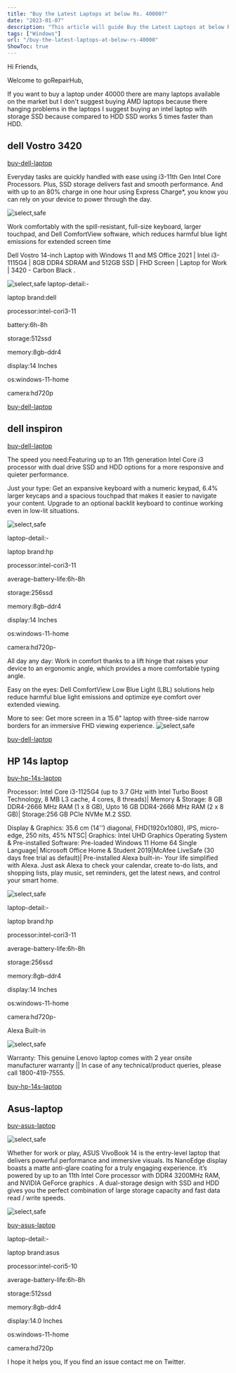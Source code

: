```yaml
---
title: "Buy the Latest Laptops at below Rs. 40000?"
date: "2023-01-07"
description: "This article will guide Buy the Latest Laptops at below Rs. 40000."
tags: ["Windows"]
url: "/buy-the-latest-laptops-at-below-rs-40000"
ShowToc: true
---
```

Hi Friends,

Welcome to goRepairHub,

If you want to buy a laptop under 40000 there are many laptops available on the market but I  don't suggest buying AMD laptops because there hanging problems in the laptops I suggest buying an intel laptop with storage SSD because compared to HDD SSD works 5 times faster than HDD.

## dell Vostro 3420 
<a href="https://www.amazon.in/Dell-Vostro-3420-Laptop-D552276WIN9BE/dp/B0B46CJ21J/ref=sr_1_15?crid=SSHVUNNQ9T8A&keywords=40000%2Blaptop&qid=1674908091&sprefix=40000%2Blaptop%2Caps%2C486&sr=8-15&th=1" target =_blank>buy-dell-laptop</a><br>

Everyday tasks are quickly handled with ease using i3-11th Gen Intel Core Processors. Plus, SSD storage delivers fast and smooth performance. And with up to an 80% charge in one hour using Express Charge*, you know you can rely on your device to power through the day.

![select,safe](https://gorepairhub.github.io/images/2023-1-7-buy-the-latest-laptops-at-below-rs-40000/dell-vostro-1.png)

Work comfortably with the spill-resistant, full-size keyboard, larger touchpad, and Dell ComfortView software, which reduces harmful blue light emissions for extended screen time

Dell Vostro 14-inch Laptop with Windows 11 and MS Office 2021 | Intel i3-1115G4 | 8GB DDR4 SDRAM and 512GB SSD | FHD Screen | Laptop for Work | 3420 - Carbon Black .

![select,safe](https://gorepairhub.github.io/images/2023-1-7-buy-the-latest-laptops-at-below-rs-40000/dell-vostro-2.png)
laptop-detail:-

laptop brand:dell

processor:intel-cori3-11

battery:6h-8h

storage:512ssd

memory:8gb-ddr4

display:14 Inches

os:windows-11-home

camera:hd720p

<a href="https://www.amazon.in/Dell-Vostro-3420-Laptop-D552276WIN9BE/dp/B0B46CJ21J/ref=sr_1_15?crid=SSHVUNNQ9T8A&keywords=40000%2Blaptop&qid=1674908091&sprefix=40000%2Blaptop%2Caps%2C486&sr=8-15&th=1" target =_blank>buy-dell-laptop</a><br>

## dell inspiron

<a href="https://www.amazon.in/Dell-Inspiron-Windows-i3-1115G4-39-62Cms/dp/B0B468SB8G/ref=sr_1_23_mod_primary_new?crid=25C6I32YQ5ZJ&keywords=40000%2Blaptop&qid=1674910757&sbo=RZvfv%2F%2FHxDF%2BO5021pAnSA%3D%3D&sprefix=40000%2Blaptop%2Caps%2C1577&sr=8-23&th=1" target =_blank>buy-dell-laptop</a><br>

The speed you need:Featuring up to an 11th generation Intel Core i3 processor with dual drive SSD and HDD options for a more responsive and quieter performance.

Just your type: Get an expansive keyboard with a numeric keypad, 6.4% larger keycaps and a spacious touchpad that makes it easier to navigate your content. Upgrade to an optional backlit keyboard to continue working even in low-lit situations.

![select,safe](https://gorepairhub.github.io/images/2023-1-7-buy-the-latest-laptops-at-below-rs-40000/dell-1.png)

laptop-detail:-

laptop brand:hp

processor:intel-cori3-11

average-battery-life:6h-8h

storage:256ssd

memory:8gb-ddr4

display:14 Inches

os:windows-11-home

camera:hd720p-


All day any day: Work in comfort thanks to a lift hinge that raises your device to an ergonomic angle, which provides a more comfortable typing angle.

Easy on the eyes: Dell ComfortView Low Blue Light (LBL) solutions help reduce harmful blue light emissions and optimize eye comfort over extended viewing.

More to see: Get more screen in a 15.6" laptop with three-side narrow borders for an immersive FHD viewing experience.
![select,safe](https://gorepairhub.github.io/images/2023-1-7-buy-the-latest-laptops-at-below-rs-40000/dell-2.png)

<a href="https://www.amazon.in/Dell-Inspiron-Windows-i3-1115G4-39-62Cms/dp/B0B468SB8G/ref=sr_1_23_mod_primary_new?crid=25C6I32YQ5ZJ&keywords=40000%2Blaptop&qid=1674910757&sbo=RZvfv%2F%2FHxDF%2BO5021pAnSA%3D%3D&sprefix=40000%2Blaptop%2Caps%2C1577&sr=8-23&th=1" target =_blank>buy-dell-laptop</a>


## HP 14s laptop


<a href="https://www.amazon.in/HP-Micro-Edge-Anti-Glare-Display-Graphics/dp/B09MH9M5CV/ref=sr_1_195?crid=3VD6E79O6I2QV&keywords=30000%2Blaptop&qid=1674827590&sprefix=30000%2Blaptop%2Caps%2C679&sr=8-195&th=1" target =_blank>buy-hp-14s-laptop</a><br>

Processor: Intel Core i3-1125G4 (up to 3.7 GHz with Intel Turbo Boost Technology, 8 MB L3 cache, 4 cores, 8 threads)| Memory & Storage: 8 GB DDR4-2666 MHz RAM (1 x 8 GB), Upto 16 GB DDR4-2666 MHz RAM (2 x 8 GB)| Storage:256 GB PCIe NVMe M.2 SSD.

Display & Graphics: 35.6 cm (14'') diagonal, FHD(1920x1080), IPS, micro-edge, 250 nits, 45% NTSC| Graphics: Intel UHD Graphics
Operating System & Pre-installed Software: Pre-loaded Windows 11 Home 64 Single Language| Microsoft Office Home & Student 2019|McAfee LiveSafe (30 days free trial as default)| Pre-installed Alexa built-in- Your life simplified with Alexa. Just ask Alexa to check your calendar, create to-do lists, and shopping lists, play music, set reminders, get the latest news, and control your smart home.

![select,safe](https://gorepairhub.github.io/images/2023-1-7-buy-the-latest-laptops-at-below-rs-40000/hp-1.png)

laptop-detail:-

laptop brand:hp

processor:intel-cori3-11

average-battery-life:6h-8h

storage:256ssd

memory:8gb-ddr4

display:14 Inches

os:windows-11-home

camera:hd720p-

Alexa Built-in


![select,safe](https://gorepairhub.github.io/images/2023-1-7-buy-the-latest-laptops-at-below-rs-40000/ph-m.2.png)

Warranty: This genuine Lenovo laptop comes with 2 year onsite manufacturer warranty || In case of any technical/product queries, please call 1800-419-7555.<br>

<a href="https://www.amazon.in/HP-Micro-Edge-Anti-Glare-Display-Graphics/dp/B09MH9M5CV/ref=sr_1_195?crid=3VD6E79O6I2QV&keywords=30000%2Blaptop&qid=1674827590&sprefix=30000%2Blaptop%2Caps%2C679&sr=8-195&th=1" target =_blank>buy-hp-14s-laptop</a><br>

## Asus-laptop

<a href="https://www.amazon.in/ASUS-14-0-inch-i5-1035G1-Integrated-X415JA-EK522WS/dp/B0B8ZTF7QD/ref=sr_1_3?crid=SSHVUNNQ9T8A&keywords=40000%2Blaptop&qid=1674878085&sprefix=40000%2Blaptop%2Caps%2C486&sr=8-3&th=1" target =_blank>buy-asus-laptop</a>

![select,safe](https://gorepairhub.github.io/images/2023-1-7-buy-the-latest-laptops-at-below-rs-40000/asus-vivobook14.png)

Whether for work or play, ASUS VivoBook 14 is the entry-level laptop that delivers powerful performance and immersive visuals. Its NanoEdge display boasts a matte anti-glare coating for a truly engaging experience. it’s powered by up to an 11th Intel Core processor with DDR4 3200MHz RAM, and NVIDIA GeForce graphics . A dual-storage design with SSD and HDD gives you the perfect combination of large storage capacity and fast data read / write speeds.

![select,safe](https://gorepairhub.github.io/images/2023-1-7-buy-the-latest-laptops-at-below-rs-40000/asus-1.png)

<a href="https://www.amazon.in/ASUS-14-0-inch-i5-1035G1-Integrated-X415JA-EK522WS/dp/B0B8ZTF7QD/ref=sr_1_3?crid=SSHVUNNQ9T8A&keywords=40000%2Blaptop&qid=1674878085&sprefix=40000%2Blaptop%2Caps%2C486&sr=8-3&th=1" target =_blank>buy-asus-laptop</a>

laptop-detail:-

laptop brand:asus

processor:intel-cori5-10

average-battery-life:6h-8h

storage:512ssd

memory:8gb-ddr4

display:14.0 Inches

os:windows-11-home

camera:hd720p

I hope it helps you, If you find an issue contact me on Twitter.


